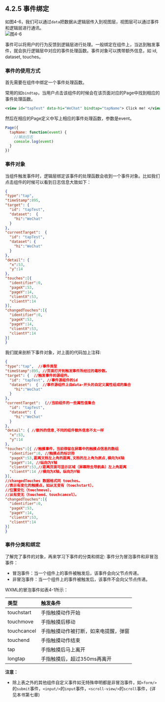 ## 4.2.5 事件绑定

如图4-6，我们可以通过`data`把数据从逻辑层传入到视图层，视图层可以通过事件和逻辑层进行通讯。  
![](/assets/图4-6.png)图4-6

事件可以将用户的行为反馈到逻辑层进行处理。一般绑定在组件上，当达到触发事件，就会执行逻辑层中对应的事件处理函数。事件对象可以携带额外信息，如 id, dataset, touches。

### 事件的使用方式

首先需要在组件中绑定一个事件处理函数。

常用的如`bindtap`，当用户点击该组件的时候会在该页面对应的Page中找到相应的事件处理函数。

```xml
<view id="tapTest" data-hi="WeChat" bindtap="tapName"> Click me! </view>
```

然后在相应的Page定义中写上相应的事件处理函数，参数是event。

```js
Page({
  tapName: function(event) {
    //输出日志
    console.log(event)
  }
})
```

### 事件对象

当组件触发事件时，逻辑层绑定该事件的处理函数会收到一个事件对象。比如我们点击组件的时候可以看到日志信息大致如下：

```json
{
"type":"tap",
"timeStamp":895,
"target": {
  "id": "tapTest",
  "dataset":  {
    "hi":"WeChat"
  }
},
"currentTarget":  {
  "id": "tapTest",
  "dataset": {
    "hi":"WeChat"
  }
},
"detail": {
  "x":53,
  "y":14
},
"touches":[{
  "identifier":0,
  "pageX":53,
  "pageY":14,
  "clientX":53,
  "clientY":14
}],
"changedTouches":[{
  "identifier":0,
  "pageX":53,
  "pageY":14,
  "clientX":53,
  "clientY":14
}]
}
```

我们就来剖析下事件对象，对上面的代码加上注释:

```json
{
"type":"tap",  //事件类型
"timeStamp":895, //页面打开到触发事件所经过的毫秒数。
"target": {  //触发事件的源组件。
  "id": "tapTest", //事件源组件的id
  "dataset":  {  //事件源组件上由data-开头的自定义属性组成的集合
    "hi":"WeChat"
  }
},
"currentTarget":  {//当前组件的一些属性值集合
  "id": "tapTest",
  "dataset": {
    "hi":"WeChat"
  }
},
"detail": { //额外的信息,不同的组件额外信息不太一样
  "x":53,
  "y":14
},
"touches":[{ //触摸事件，当前停留在屏幕中的触摸点信息的数组
  "identifier":0, //触摸点的标识符
  "pageX":53,距离文档左上角的距离,文档的左上角为原点,横向为X轴
  "pageY":14, //纵向为Y轴
  "clientX":53,//距离页面可显示区域（屏幕除去导航条）左上角距离
  "clientY":14 //横向为X轴，纵向为Y轴
}],
//changedTouches 数据格式同 touches。 
//表示有变化的触摸点，如从无变有（touchstart），
//位置变化（touchmove），
//从有变无（touchend、touchcancel）。
"changedTouches":[{
  "identifier":0,
  "pageX":53,
  "pageY":14,
  "clientX":53,
  "clientY":14
}]
}
```

### 事件分类和绑定
了解完了事件的对象，再来学习下事件的分类和绑定:
事件分为冒泡事件和非冒泡事件：

* 冒泡事件：当一个组件上的事件被触发后，该事件会向父节点传递。
* 非冒泡事件：当一个组件上的事件被触发后，该事件不会向父节点传递。

WXML的冒泡事件如表4-1所示：

| 类型 | 触发条件 |
| :--- | :--- |
|touchstart|	手指触摸动作开始|
|touchmove|	手指触摸后移动|
|touchcancel|	手指触摸动作被打断，如来电提醒，弹窗|
|touchend|	手指触摸动作结束|
|tap|	手指触摸后马上离开|
|longtap|	手指触摸后，超过350ms再离开|

**注意：**

* 除上表之外的其他组件自定义事件如无特殊申明都是非冒泡事件，如`<form/>`的`submit`事件，`<input/>`的`input`事件，`<scroll-view/>`的`scroll`事件，(详见本书第七章)



